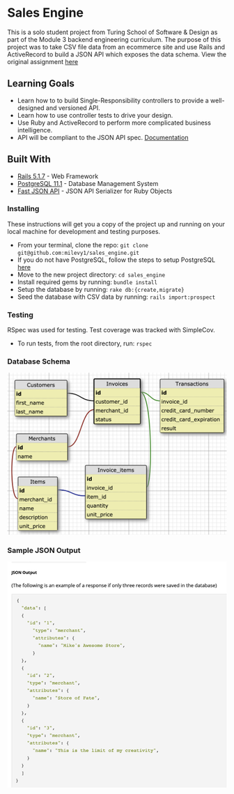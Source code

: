 # Sales Engine

This is a solo student project from Turing School of Software & Design as part of the Module 3 backend engineering curriculum.  The purpose of this project was to take CSV file data from an ecommerce site and use Rails and ActiveRecord to build a JSON API which exposes the data schema.
View the original assignment [here](http://backend.turing.io/module3/projects/rails_engine)

## Learning Goals
* Learn how to to build Single-Responsibility controllers to provide a well-designed and versioned API.
* Learn how to use controller tests to drive your design.
* Use Ruby and ActiveRecord to perform more complicated business intelligence.
* API will be compliant to the JSON API spec. [Documentation](https://jsonapi.org/)

## Built With

* [Rails 5.1.7](https://rubyonrails.org/) - Web Framework
* [PostgreSQL 11.1](https://postgresapp.com/) - Database Management System
* [Fast JSON API](https://github.com/Netflix/fast_jsonapi) - JSON API Serializer for Ruby Objects

### Installing

These instructions will get you a copy of the project up and running on your local machine for development and testing purposes.

- From your terminal, clone the repo: ```git clone git@github.com:milevy1/sales_engine.git```
- If you do not have PostgreSQL, follow the steps to setup PostgreSQL [here](https://postgresapp.com/)
- Move to the new project directory: ```cd sales_engine```
- Install required gems by running: ```bundle install```
- Setup the database by running: ```rake db:{create,migrate}```
- Seed the database with CSV data by running: ```rails import:prospect```

### Testing

RSpec was used for testing.  Test coverage was tracked with SimpleCov.

- To run tests, from the root directory, run: ```rspec```

### Database Schema
<img src='./data/db_schema.png' width='700px'>

### Sample JSON Output
<img src='./data/json_output.png' width='700px'>
